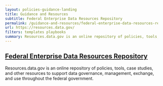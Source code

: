 ```yaml
---
layout: policies-guidance-landing
title: Guidance and Resources
subtitle: Federal Enterprise Data Resources Repository
permalink: /guidance-and-resources/federal-enterprise-data-resources-repo/
url: https://resources.data.gov/
filters: templates playbooks
summary: Resources.data.gov is an online repository of policies, tools, case studies, and other resources to support data governance, management, exchange, and use ...
---
```


## [Federal Enterprise Data Resources Repository](https://resources.data.gov/)

Resources.data.gov is an online repository of policies, tools, case studies, and other resources to support data governance, management, exchange, and use throughout the federal government.